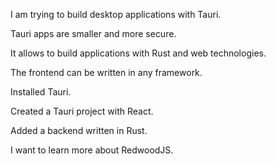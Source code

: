I am trying to build desktop applications with Tauri.

Tauri apps are smaller and more secure.

It allows to build applications with Rust and web technologies.

The frontend can be written in any framework.

Installed Tauri.

Created a Tauri project with React.

Added a backend written in Rust.

I want to learn more about RedwoodJS.
